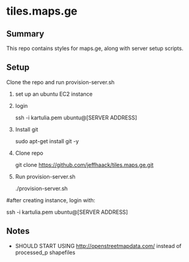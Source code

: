 # tiles.maps.ge

## Summary
This repo contains styles for maps.ge, along with server setup scripts.

## Setup
Clone the repo and run provision-server.sh

1. set up an ubuntu EC2 instance
2. login

	ssh -i kartulia.pem ubuntu@[SERVER ADDRESS]

3. Install git

	sudo apt-get install git -y
	
4. Clone repo

	git clone https://github.com/jeffhaack/tiles.maps.ge.git

5. Run provision-server.sh

	./provision-server.sh

#after creating instance, login with:

ssh -i kartulia.pem ubuntu@[SERVER ADDRESS]


## Notes
- SHOULD START USING http://openstreetmapdata.com/ instead of processed_p shapefiles
